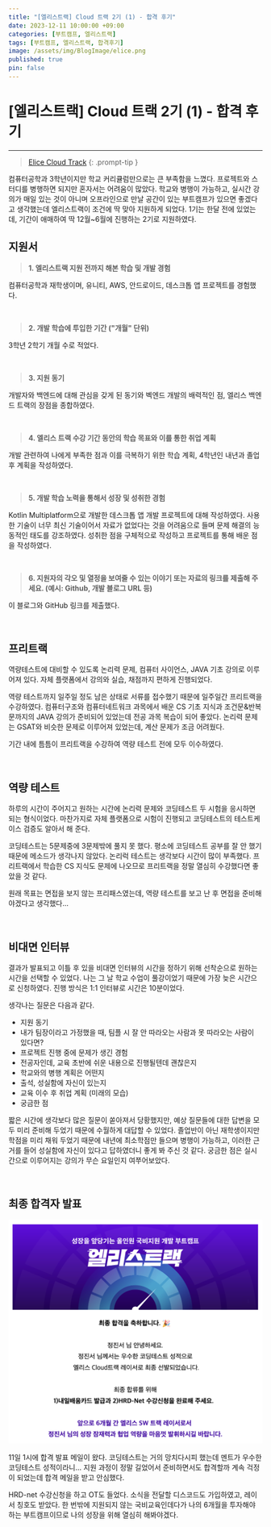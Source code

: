 ```yaml
---
title: "[엘리스트랙] Cloud 트랙 2기 (1) - 합격 후기"
date: 2023-12-11 10:00:00 +09:00
categories: [부트캠프, 엘리스트랙]
tags: [부트캠프, 엘리스트랙, 합격후기]
image: /assets/img/BlogImage/elice.png
published: true
pin: false
---
```


# [엘리스트랙] Cloud 트랙 2기 (1) - 합격 후기

---

> [Elice Cloud Track](https://elice.training/track/cloud)
{: .prompt-tip }

컴퓨터공학과 3학년이지만 학교 커리큘럼만으로는 큰 부족함을 느꼈다. 프로젝트와 스터디를 병행하면 되지만 혼자서는 어려움이 많았다. 학교와 병행이 가능하고, 실시간 강의가 매일 있는 것이 아니며 오프라인으로 만날 공간이 있는 부트캠프가 있으면 좋겠다고 생각했는데 엘리스트랙이 조건에 딱 맞아 지원하게 되었다. 1기는 한달 전에 있었는데, 기간이 애매하여 딱 12월~6월에 진행하는 2기로 지원하였다.

## 지원서

> **1. 엘리스트랙 지원 전까지 해본 학습 및 개발 경험**

컴퓨터공학과 재학생이며, 유니티, AWS, 안드로이드, 데스크톱 앱 프로젝트를 경험했다.

<br>

> **2. 개발 학습에 투입한 기간 ("개월" 단위)**

3학년 2학기 개월 수로 적었다.

<br>

> **3. 지원 동기**

개발자와 백엔드에 대해 관심을 갖게 된 동기와 벡엔드 개발의 배력적인 점, 엘리스 백엔드 트랙의 장점을 종합하였다.

<br>

> **4. 엘리스 트랙 수강 기간 동안의 학습 목표와 이를 통한 취업 계획**

개발 관련하여 나에게 부족한 점과 이를 극복하기 위한 학습 계획, 4학년인 내년과 졸업 후 계획을 작성하였다.

<br>

> **5. 개발 학습 노력을 통해서 성장 및 성취한 경험**

Kotlin Multiplatform으로 개발한 데스크톱 앱 개발 프로젝트에 대해 작성하였다. 사용한 기술이 너무 최신 기술이어서 자료가 없었다는 것을 어려움으로 들며 문제 해결의 능동적인 태도를 강조하였다. 성취한 점을 구체적으로 작성하고 프로젝트를 통해 배운 점을 작성하였다.

<br>

> **6. 지원자의 각오 및 열정을 보여줄 수 있는 이야기 또는 자료의 링크를 제출해 주세요. (예시: Github, 개발 블로그 URL 등)**

이 블로그와 GitHub 링크를 제출했다. 

<br>

## 프리트랙

역량테스트에 대비할 수 있도록 논리력 문제, 컴퓨터 사이언스, JAVA 기초 강의로 이루어져 있다. 자체 플랫폼에서 강의와 실습, 채점까지 편하게 진행되었다. 

역량 테스트까지 일주일 정도 남은 상태로 서류를 접수했기 때문에 일주일간 프리트랙을 수강하였다. 컴퓨터구조와 컴퓨터네트워크 과목에서 배운 CS 기초 지식과 조건문&반복문까지의 JAVA 강의가 준비되어 있었는데 전공 과목 복습이 되어 좋았다. 논리력 문제는 GSAT와 비슷한 문제로 이루어져 있었는데, 계산 문제가 조금 어려웠다. 

기간 내에 틈틈이 프리트랙을 수강하여 역량 테스트 전에 모두 이수하였다.

<br>

## 역량 테스트

하루의 시간이 주어지고 원하는 시간에 논리력 문제와 코딩테스트 두 시험을 응시하면 되는 형식이었다. 마찬가지로 자체 플랫폼으로 시험이 진행되고 코딩테스트의 테스트케이스 검증도 알아서 해 준다.

코딩테스트는 5문제중에 3문제밖에 풀지 못 했다. 평소에 코딩테스트 공부를 잘 안 했기 때문에 메소드가 생각나지 않았다. 논리럭 테스트는 생각보다 시간이 많이 부족했다. 프리트랙에서 학습한 CS 지식도 문제에 나오므로 프리트랙을 정말 열심히 수강했다면 좋았을 것 같다. 

원래 목표는 면접을 보지 않는 프리패스였는데, 역량 테스트를 보고 난 후 면접을 준비해야겠다고 생각했다... 

<br>

## 비대면 인터뷰

결과가 발표되고 이틀 후 있을 비대면 인터뷰의 시간을 정하기 위해 선착순으로 원하는 시간을 선택할 수 있었다. 나는 그 날 학교 수업이 풀강이었기 때문에 가장 늦은 시간으로 신청하였다. 진행 방식은 1:1 인터뷰로 시간은 10분이었다. 

생각나는 질문은 다음과 같다. 

- 지원 동기
- 내가 팀장이라고 가정했을 때, 팀플 시 잘 안 따라오는 사람과 못 따라오는 사람이 있다면?
- 프로젝트 진행 중에 문제가 생긴 경험
- 전공자인데, 교육 초반에 쉬운 내용으로 진행될텐데 괜찮은지
- 학교와의 병행 계획은 어떤지
- 출석, 성실함에 자신이 있는지
- 교육 이수 후 취업 계획 (미래의 모습)
- 궁금한 점

짧은 시간에 생각보다 많은 질문이 쏟아져서 당황했지만, 예상 질문들에 대한 답변을 모두 미리 준비해 두었기 때문에 수월하게 대답할 수 있었다. 
졸업반이 아닌 재학생이지만 학점을 미리 채워 두었기 때문에 내년에 최소학점만 들으며 병행이 가능하고, 이러한 근거를 들어 성실함에 자신이 있다고 답하였더니 좋게 봐 주신 것 같다. 궁금한 점은 실시간으로 이루어지는 강의가 무슨 요일인지 여쭈어보았다.

<br>

## 최종 합격자 발표

![](/assets/img/BlogImage/elice_pass.png) 

11일 1시에 합격 발표 메일이 왔다. 코딩테스트는 거의 망치다시피 했는데 멘트가 우수한 코딩테스트 성적이라니... 
지원 과정이 정말 길었어서 준비하면서도 합격할까 계속 걱정이 되었는데 합격 메일을 받고 안심했다.

HRD-net 수강신청을 하고 OT도 들었다. 소식을 전달할 디스코드도 가입하였고, 레이서 칭호도 받았다.
한 번밖에 지원되지 않는 국비교육인데다가 나의 6개월을 투자해야 하는 부트캠프이므로 나의 성장을 위해 열심히 해봐야겠다.  
